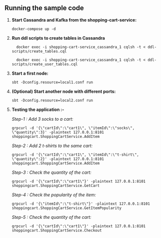 ## Running the sample code

1. **Start Cassandra and Kafka from the shopping-cart-service:**
    ```
    docker-compose up -d
    ```

2. **Run ddl scripts to create tables in Cassandra**
   ```
     docker exec -i shopping-cart-service_cassandra_1 cqlsh -t < ddl-scripts/create_tables.cql
     
     docker exec -i shopping-cart-service_cassandra_1 cqlsh -t < ddl-scripts/create_user_tables.cql
   ```
3. **Start a first node:**

    ```
    sbt -Dconfig.resource=local1.conf run
    ```

4. **(Optional) Start another node with different ports:**

    ```
    sbt -Dconfig.resource=local2.conf run
    ```
   
5. **Testing the application :-**
   
   *Step-1 : Add 3 socks to a cart:*
 
   ```
   grpcurl -d '{\"cartId\":\"cart1\", \"itemId\":\"socks\", \"quantity\":3}' -plaintext 127.0.0.1:8101 shoppingcart.ShoppingCartService.AddItem
   ```
   *Step-2 : Add 2 t-shirts to the same cart:*
   ```
   grpcurl -d '{\"cartId\":\"cart1\", \"itemId\":\"t-shirt\", \"quantity\":2}' -plaintext 127.0.0.1:8101 shoppingcart.ShoppingCartService.AddItem
   ```
   *Step-3 : Check the quantity of the cart:*
   ```
   grpcurl -d '{\"cartId\":\"cart1\"}' -plaintext 127.0.0.1:8101 shoppingcart.ShoppingCartService.GetCart
   ```
   *Step-4 : Check the popularity of the item:*
   ```
   grpcurl -d '{\"itemId\":\"t-shirt\"}' -plaintext 127.0.0.1:8101 shoppingcart.ShoppingCartService.GetItemPopularity
   ```
   *Step-5 : Check the quantity of the cart:*
   ```
   grpcurl -d '{\"cartId\":\"cart1\"}' -plaintext 127.0.0.1:8101 shoppingcart.ShoppingCartService.Checkout
   ```
   